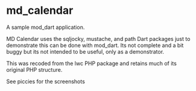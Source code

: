 # md_calendar

A sample mod_dart application.

MD Calendar uses the sqljocky, mustache, and path Dart packages just to demonstrate this can be done
with mod_dart. Its not complete and a bit buggy but its not intended to be useful, only as a demonstrator.

This was recoded from the lwc PHP package and retains much of its original PHP structure.

See piccies for the screenshots
